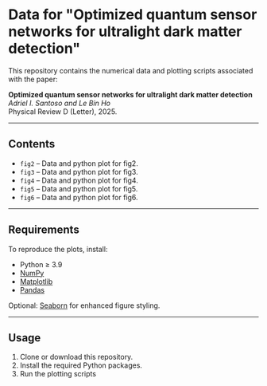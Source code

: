 # Data for "Optimized quantum sensor networks for ultralight dark matter detection"

This repository contains the numerical data and plotting scripts associated with the paper:

**Optimized quantum sensor networks for ultralight dark matter detection**  
*Adriel I. Santoso and Le Bin Ho*  
Physical Review D (Letter), 2025.  

---

## Contents

- `fig2` – Data and python plot for fig2.
- `fig3` – Data and python plot for fig3.
- `fig4` – Data and python plot for fig4.
- `fig5` – Data and python plot for fig5.
- `fig6` – Data and python plot for fig6.

---

## Requirements

To reproduce the plots, install:

- Python ≥ 3.9  
- [NumPy](https://numpy.org/)  
- [Matplotlib](https://matplotlib.org/)  
- [Pandas](https://pandas.pydata.org/)  

Optional: [Seaborn](https://seaborn.pydata.org/) for enhanced figure styling.  

---

## Usage

1. Clone or download this repository.  
2. Install the required Python packages.  
3. Run the plotting scripts

